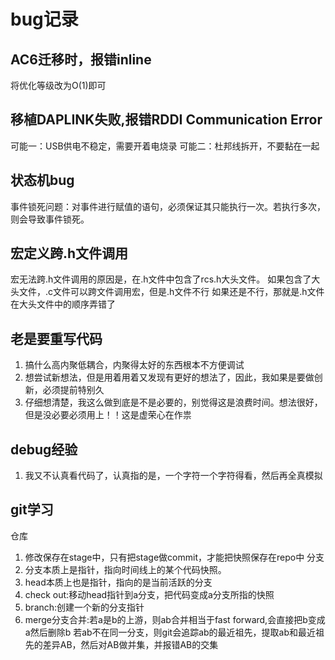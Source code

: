 # bug记录
## AC6迁移时，报错inline
将优化等级改为O(1)即可

## 移植DAPLINK失败,报错RDDI Communication Error
可能一：USB供电不稳定，需要开着电烧录
可能二：杜邦线拆开，不要黏在一起

## 状态机bug
事件锁死问题：对事件进行赋值的语句，必须保证其只能执行一次。若执行多次，则会导致事件锁死。

## 宏定义跨.h文件调用
宏无法跨.h文件调用的原因是，在.h文件中包含了rcs.h大头文件。
如果包含了大头文件，.c文件可以跨文件调用宏，但是.h文件不行
如果还是不行，那就是.h文件在大头文件中的顺序弄错了

## 老是要重写代码
1. 搞什么高内聚低耦合，内聚得太好的东西根本不方便调试
2. 想尝试新想法，但是用着用着又发现有更好的想法了，因此，我如果是要做创新，必须提前特别久
3. 仔细想清楚，我这么做到底是不是必要的，别觉得这是浪费时间。想法很好，但是没必要必须用上！！这是虚荣心在作祟

## debug经验
1. 我又不认真看代码了，认真指的是，一个字符一个字符得看，然后再全真模拟
   
## git学习
仓库
1. 修改保存在stage中，只有把stage做commit，才能把快照保存在repo中
分支
1. 分支本质上是指针，指向时间线上的某个代码快照。
2. head本质上也是指针，指向的是当前活跃的分支
3. check out:移动head指针到a分支，把代码变成a分支所指的快照
4. branch:创建一个新的分支指针
5. merge分支合并:若a是b的上游，则ab合并相当于fast forward,会直接把b变成a然后删除b
    若ab不在同一分支，则git会追踪ab的最近祖先，提取ab和最近祖先的差异AB，然后对AB做并集，并报错AB的交集




